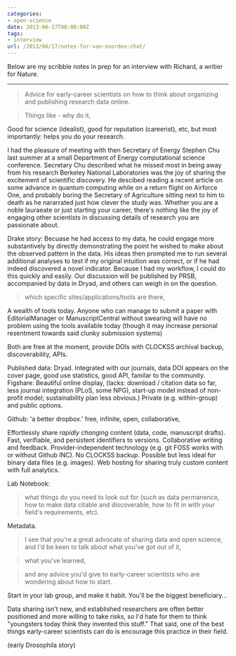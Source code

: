 ```yaml
---
categories:
- open-science
date: 2013-06-17T00:00:00Z
tags:
- interview
url: /2013/06/17/notes-for-van-noorden-chat/
---
```


Below are my scribble notes in prep for an interview with Richard, a writier for Nature. 

----------

> Advice for early-career scientists on how to think about organizing and publishing research data online.
 
> Things like - why do it, 

Good for science (idealist), good for reputation (careerist), etc, but most importantly: helps you do your research. 

I had the pleasure of meeting with then Secretary of Energy Stephen Chu last summer at a small Department of Energy computational science conference.  Secretary Chu described what he missed most in being away from his research Berkeley National Laboratories was the joy of sharing the excitement of scientific discovery.  He descibed reading a recent article on some advance in quantum computing while on a return flight on Airforce One, and probably boring the Secretary of Agriculture sitting next to him to death as he nararrated just how clever the study was.  Whether you are a noble lauraeate or just starting your career, there's nothing like the joy of engaging other scientists in discussing details of research you are passionate about.  


Drake story: Becuase he had access to my data, he could engage more substantively by directly demonstrating the point he wished to make about the observed pattern in the data.  His ideas then prompted me to run several additional analyses to test if my original intuition was correct, or if he had indeed discovered a novel indicator.  Because I had my workflow, I could do this quickly and easily.  Our discussion will be published by PRSB, accompanied by data in Dryad, and others can weigh in on the question.  



> which specific sites/applications/tools are there, 

A wealth of tools today.  Anyone who can manage to submit a paper with EditorialManager or ManuscriptCentral without swearing will have no problem using the tools available today (though it may increase personal resentment towards said clunky submission systems)

Both are free at the moment, provide DOIs with CLOCKSS archival backup, discoverability, APIs.  

Published data: Dryad. Integrated with our journals, data DOI appears on the cover page, good use statistics, good API, familar to the community.      
Figshare: Beautiful online display, (lacks: download / citation data so far, less journal integration (PLoS, some NPG), start-up model instead of non-profit model; sustainability plan less obvious.)  Private (e.g. within-group) and public options.
 
Github: 'a better dropbox.'   free, infinite, open, collaborative, 

Effortlessly share _rapidly changing_ content (data, code, manuscript drafts).  Fast, verifiable, and persistent identifiers to versions. Collaborative writing and feedback. Provider-independent technology (e.g. git FOSS works with or without Github INC).  No CLOCKSS backup.  Possible but less ideal for binary data files (e.g. images). Web hosting for sharing truly custom content with full analytics.  

Lab Notebook: 
 
> what things do you need to look out for (such as data permanence, how to make data citable and discoverable, how to fit in with your field's requirements, etc).

Metadata.  

>  I see that you're a great advocate of sharing data and open science, and I'd be keen to talk about what you've got out of it, 


>  what you've learned, 
  
>  and any advice you'd give to early-career scientists who are wondering about how to start.

Start in your lab group, and make it habit.  You'll be the biggest beneficiary... 

Data sharing isn't new, and established researchers are often better positioned and more willing to take risks, so I'd hate for them to think "youngsters today think they invented this stuff."  That said, one of the best things early-career scientists can do is encourage this practice in their field.  

(early Drosophila story)


